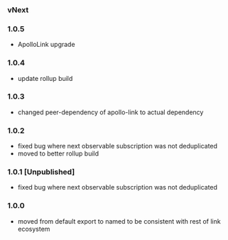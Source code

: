

### vNext

### 1.0.5
- ApolloLink upgrade

### 1.0.4
- update rollup build

### 1.0.3
- changed peer-dependency of apollo-link to actual dependency

### 1.0.2
- fixed bug where next observable subscription was not deduplicated
- moved to better rollup build

### 1.0.1 [Unpublished]
<!-- This build had a nasty but that was caught by the apollo client test suite -->
- fixed bug where next observable subscription was not deduplicated

### 1.0.0
- moved from default export to named to be consistent with rest of link ecosystem

